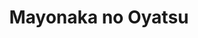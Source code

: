 --- 
title: "Mayonaka no Oyatsu"
publishdate: "2019-7-3T16:48:46+02:00"
src: "https://365manga.net/manga/mayonaka-no-oyatsu"
image: "https://data.365manga.net/images/thumbnails/15849-mayonaka-no-oyatsu.jpg"
description: "Fuji Azuma is thrilled to have the chance to spend two whole weeks with his adorable 8-years-younger nephew Taira, head over heels for the kid and the proudest uncle there ever was. But when he learns at the end of their time together that Taira and his mother are moving overseas, he's shocked to receive a parting kiss and a vow that Taira won't return 'until I'm taller than you,…"
---